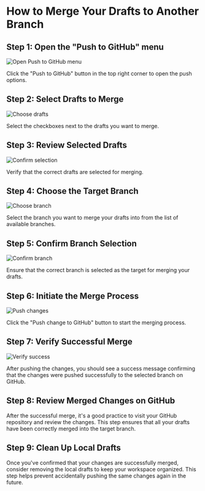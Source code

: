 # How to Merge Your Drafts to Another Branch

## Step 1: Open the "Push to GitHub" menu

![Open Push to GitHub menu](/img/merge_your_drafts_to_another_branch/step_3.png)

Click the "Push to GitHub" button in the top right corner to open the push options.

## Step 2: Select Drafts to Merge

![Choose drafts](/img/merge_your_drafts_to_another_branch/step_5.png)

Select the checkboxes next to the drafts you want to merge.

## Step 3: Review Selected Drafts

![Confirm selection](/img/merge_your_drafts_to_another_branch/step_6.png)

Verify that the correct drafts are selected for merging.

## Step 4: Choose the Target Branch

![Choose branch](/img/merge_your_drafts_to_another_branch/step_8.png)

Select the branch you want to merge your drafts into from the list of available branches.

## Step 5: Confirm Branch Selection

![Confirm branch](/img/merge_your_drafts_to_another_branch/step_9.png)

Ensure that the correct branch is selected as the target for merging your drafts.

## Step 6: Initiate the Merge Process

![Push changes](/img/merge_your_drafts_to_another_branch/step_11.png)

Click the "Push change to GitHub" button to start the merging process.

## Step 7: Verify Successful Merge

![Verify success](/img/merge_your_drafts_to_another_branch/step_12.png)

After pushing the changes, you should see a success message confirming that the changes were pushed successfully to the selected branch on GitHub.

## Step 8: Review Merged Changes on GitHub

After the successful merge, it's a good practice to visit your GitHub repository and review the changes. This step ensures that all your drafts have been correctly merged into the target branch.

## Step 9: Clean Up Local Drafts

Once you've confirmed that your changes are successfully merged, consider removing the local drafts to keep your workspace organized. This step helps prevent accidentally pushing the same changes again in the future.